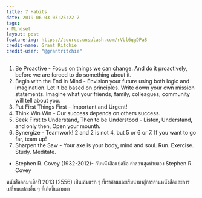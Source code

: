 ```yaml
---
title: 7 Habits
date: 2019-06-03 03:25:22 Z
tags:
- Mindset
layout: post
feature-img: https://source.unsplash.com/rVbl6qgDPa8
credit-name: Grant Ritchie
credit-user: "@grantritchie"
---
```


1. Be Proactive - Focus on things we can change. And do it proactively, before we are forced to do something about it.
2. Begin with the End in Mind - Envision your future using both logic and imagination. Let it be based on principles. Write down your own mission statements. Imagine what your friends, family, colleagues, community will tell about you.
3. Put First Things First - Important and Urgent!
4. Think Win Win - Our success depends on others success.
5. Seek First to Understand, Then to be Understood - Listen, Understand, and only then, Open your mounth.
6. Synergize - Teamwork! 2 and 2 is not 4, but 5 or 6 or 7. If you want to go far, team up!
7. Sharpen the Saw - Your axe is your body, mind and soul. Run. Exercise. Study. Meditate.

<i class="fa fa-child" style="color:plum"></i>

- Stephen R. Covey (1932-2012)- กับหนังสือแปลชื่อ คำสอนสุดท้ายของ Stephen R. Covey

หนังสืออกมาเมื่อปี 2013 (2556) เป็นเล่มแรก ๆ ที่เราอ่านและเริ่มนำมาสู่การอ่านหนังสือและการเปลี่ยนแปลงอื่น ๆ ที่เกิดขึ้นตามมา
